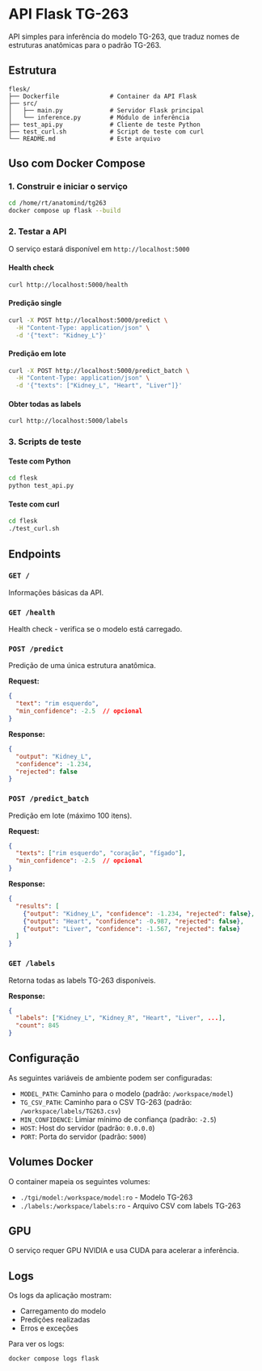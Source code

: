 # API Flask TG-263

API simples para inferência do modelo TG-263, que traduz nomes de estruturas anatômicas para o padrão TG-263.

## Estrutura

```
flesk/
├── Dockerfile              # Container da API Flask
├── src/
│   ├── main.py             # Servidor Flask principal
│   └── inference.py        # Módulo de inferência
├── test_api.py             # Cliente de teste Python
├── test_curl.sh            # Script de teste com curl
└── README.md               # Este arquivo
```

## Uso com Docker Compose

### 1. Construir e iniciar o serviço

```bash
cd /home/rt/anatomind/tg263
docker compose up flask --build
```

### 2. Testar a API

O serviço estará disponível em `http://localhost:5000`

#### Health check
```bash
curl http://localhost:5000/health
```

#### Predição single
```bash
curl -X POST http://localhost:5000/predict \
  -H "Content-Type: application/json" \
  -d '{"text": "Kidney_L"}'
```

#### Predição em lote
```bash
curl -X POST http://localhost:5000/predict_batch \
  -H "Content-Type: application/json" \
  -d '{"texts": ["Kidney_L", "Heart", "Liver"]}'
```

#### Obter todas as labels
```bash
curl http://localhost:5000/labels
```

### 3. Scripts de teste

#### Teste com Python
```bash
cd flesk
python test_api.py
```

#### Teste com curl
```bash
cd flesk
./test_curl.sh
```

## Endpoints

### `GET /`
Informações básicas da API.

### `GET /health`
Health check - verifica se o modelo está carregado.

### `POST /predict`
Predição de uma única estrutura anatômica.

**Request:**
```json
{
  "text": "rim esquerdo",
  "min_confidence": -2.5  // opcional
}
```

**Response:**
```json
{
  "output": "Kidney_L",
  "confidence": -1.234,
  "rejected": false
}
```

### `POST /predict_batch`
Predição em lote (máximo 100 itens).

**Request:**
```json
{
  "texts": ["rim esquerdo", "coração", "fígado"],
  "min_confidence": -2.5  // opcional
}
```

**Response:**
```json
{
  "results": [
    {"output": "Kidney_L", "confidence": -1.234, "rejected": false},
    {"output": "Heart", "confidence": -0.987, "rejected": false},
    {"output": "Liver", "confidence": -1.567, "rejected": false}
  ]
}
```

### `GET /labels`
Retorna todas as labels TG-263 disponíveis.

**Response:**
```json
{
  "labels": ["Kidney_L", "Kidney_R", "Heart", "Liver", ...],
  "count": 845
}
```

## Configuração

As seguintes variáveis de ambiente podem ser configuradas:

- `MODEL_PATH`: Caminho para o modelo (padrão: `/workspace/model`)
- `TG_CSV_PATH`: Caminho para o CSV TG-263 (padrão: `/workspace/labels/TG263.csv`)
- `MIN_CONFIDENCE`: Limiar mínimo de confiança (padrão: `-2.5`)
- `HOST`: Host do servidor (padrão: `0.0.0.0`)
- `PORT`: Porta do servidor (padrão: `5000`)

## Volumes Docker

O container mapeia os seguintes volumes:

- `./tgi/model:/workspace/model:ro` - Modelo TG-263
- `./labels:/workspace/labels:ro` - Arquivo CSV com labels TG-263

## GPU

O serviço requer GPU NVIDIA e usa CUDA para acelerar a inferência.

## Logs

Os logs da aplicação mostram:
- Carregamento do modelo
- Predições realizadas
- Erros e exceções

Para ver os logs:
```bash
docker compose logs flask
```
